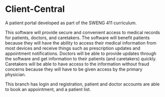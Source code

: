 # Client-Central
A patient portal developed as part of the SWENG 411 curriculum.

This software will provide secure and convenient access to medical
records for patients, doctors, and caretakers. The software will
benefit patients because they will have the ability to access
their medical information from most devices and receive things
such as prescription updates and appointment notifications.
Doctors will be able to provide updates through the software and
get information to their patients (and caretakers) quickly.
Caretakers will be able to have access to the information without
fraud concerns because they will have to be given access by the
primary physician.

This branch has login and registration, patient and doctor accounts are able to book an appointment, and a patient list. 

